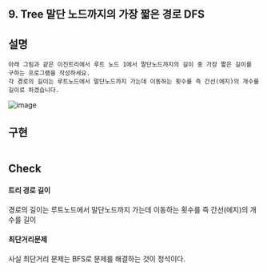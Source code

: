 ## 9. Tree 말단 노드까지의 가장 짧은 경로 DFS

## 설명
  
    아래 그림과 같은 이진트리에서 루트 노드 1에서 말단노드까지의 길이 중 가장 짧은 길이를 구하는 프로그램을 작성하세요.
    각 경로의 길이는 루트노드에서 말단노드까지 가는데 이동하는 횟수를 즉 간선(에지)의 개수를 길이로 하겠습니다.
    
  ![image](https://user-images.githubusercontent.com/79847020/161934873-0f3900d0-531f-43cc-9760-6cad1739c731.png)

## 구현

```JAVA
```

## Check

#### 트리 경로 길이

경로의 길이는 루트노드에서 말단노드까지 가는데 이동하는 횟수를 즉 간선(에지)의 개수를 길이

#### 최단거리문제

사실 최단거리 문제는 BFS로 문제를 해결하는 것이 정석이다.



